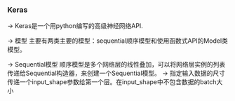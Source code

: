 ### Keras

->	Keras是一个用python编写的高级神经网络API.

->	模型
	主要有两类主要的模型：sequential顺序模型和使用函数式API的Model类模型。

->	Sequential模型
	顺序模型是多个网络层的线性叠加，可以将网络层实例的列表传递给Sequential构造器，来创建一个Sequential模型。
	->	指定输入数据的尺寸
		传递一个input_shape参数给第一个层。在input_shape中不包含数据的batch大小
			

